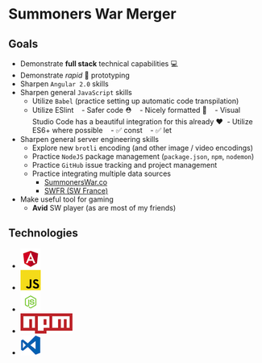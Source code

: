 # Summoners War Merger

## Goals
- Demonstrate **full stack** technical capabilities 💻
- Demonstrate _rapid_ 🏁 prototyping
- Sharpen `Angular 2.0` skills
- Sharpen general `JavaScript` skills
  - Utilize `Babel` (practice setting up automatic code transpilation)
  - Utilize ESlint
    - Safer code ⛑
    - Nicely formatted 🙌
    - Visual Studio Code has a beautiful integration for this already ❤️
  - Utilize ES6+ where possible
    - ✅ const
    - ✅ let
- Sharpen general server engineering skills
  - Explore new `brotli` encoding (and other image / video encodings)
  - Practice `NodeJS` package management (`package.json`, `npm`, `nodemon`) ![]()
  - Practice `GitHub` issue tracking and project management
  - Practice integrating multiple data sources
    - [SummonersWar.co](https://summonerswar.co)
    - [SWFR (SW France)](http://www.swfr.tv/summon-simulator)
- Make useful tool for gaming
  - **Avid** SW player (as are most of my friends)

## Technologies
- ![Angular 2.0][logoAngular]
- ![Babel][logoBabel]
- ![Node v6.11.0][logoNode]
- ![NPM 3.10.10][logoNpm]
- ![Visual Studio Code 1.13.1][logoVsc]

[logoAngular]: ./SummSim/public/img/logo_angular.png "AngularJS"
[logoBabel]: ./SummSim/public/img/logo_babel.png "Babel"
[logoNode]: ./SummSim/public/img/logo_node.png "NodeJS"
[logoNpm]: ./SummSim/public/img/logo_npm.png "NPM"
[logoVsc]: ./SummSim/public/img/logo_vsc.png "Visual Studio Code [logo has MIT license]"
